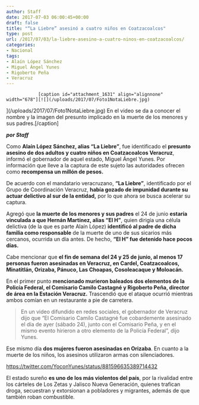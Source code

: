 ```yaml
---
author: Staff
date: 2017-07-03 06:00:45+00:00
draft: false
title: "“La Liebre” asesinó a cuatro niños en Coatzacoalcos"
type: post
url: /2017/07/03/la-liebre-asesino-a-cuatro-ninos-en-coatzacoalcos/
categories:
- Nacional
tags:
- Alaín López Sánchez
- Miguel Ángel Yunes
- Rigoberto Peña
- Veracruz
---
```



				[caption id="attachment_1631" align="alignnone" width="678"][![](/uploads/2017/07/Foto1NotaLiebre.jpg)
](/uploads/2017/07/Foto1NotaLiebre.jpg) En el video se da a conocer el nombre y la imagen del presunto implicado en la muerte de los menores y sus padres.[/caption]

_**por Staff**_

Como **Alaín López Sánchez, alias “La Liebre”**, fue identificado el **presunto asesino de dos adultos y cuatro niños en Coatzacoalcos Veracruz**, informó el gobernador de aquel estado, Miguel Ángel Yunes. Por información que lleve a la captura de este sujeto las autoridades ofrecen como **recompensa un millón de pesos.**

De acuerdo con el mandatario veracruzano, **“La Liebre”**, identificado por el Grupo de Coordinación Veracruz, **había gozado de impunidad durante su actuar delictivo al sur de la entidad,** por lo que ahora se busca acelerar su captura.

Agregó que **la muerte de los menores y sus padres** el 24 de junio **estaría vinculada a que Hernán Martínez, alias “El H”**, quien dirigía una célula delictiva (de la que es parte Alaín López) **identificó al padre de dicha familia como responsable** de la muerte de uno de sus sicarios más cercanos, ocurrida un día antes. De hecho, **“El H” fue detenido hace pocos días.**

Cabe mencionar que **el fin de semana del 24 y 25 de junio, al menos 17 personas fueron asesinadas en Veracruz, en Cardel, Coatzacoalcos, Minatitlán, Orizaba, Pánuco, Las Choapas, Cosoleacaque y Moloacán.**

En el primer punto **mencionado murieron baleados dos elementos de la Policía Federal, el Comisario Camilo Castagné y Rigoberto Peña, director de área en la Estación Veracruz.** Trascendió que el ataque ocurrió mientras ambos comían en un restaurante a pie de carretera.


<blockquote>En un video difundido en redes sociales, el gobernador de Veracruz dijo que “El Comisario Camilo Castagné fue cobardemente asesinado el día de ayer (sábado 24), junto con el Comisario Peña, y en el mismo evento hirieron a otro elemento de la Policía Federal”, dijo Yunes.</blockquote>


Ese mismo día **dos mujeres fueron asesinadas en Orizaba**. En cuanto a la muerte de los niños, los asesinos utilizaron armas con silenciadores.

https://twitter.com/YoconYunes/status/881596635389714432

El estado sureño **es uno de los más violentos del país**, por la rivalidad entre los cárteles de Los Zetas y Jalisco Nueva Generación, quienes trafican droga, secuestran y extorsionan a pobladores y migrantes, además de que también roban combustible.		
